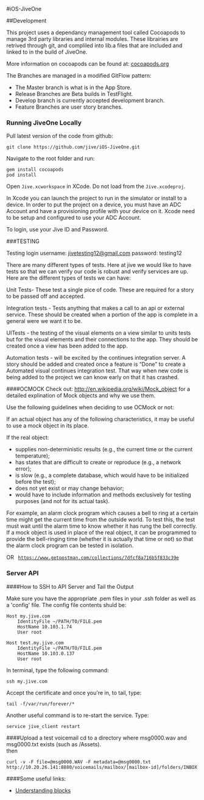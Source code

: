 #iOS-JiveOne

##Development

This project uses a dependancy management tool called Cocoapods to manage 3rd party libraries and internal modules. These librairies are retrived through git, and compliled into lib.a files that are included and linked to in the build of JiveOne.

More information on cocoapods can be found at: [cocoapods.org](http://cocoapods.org)

The Branches are managed in a modified GitFlow pattern:
* The Master branch is what is in the App Store. 
* Release Branches are Beta builds in TestFlight.
* Develop branch is currently accepted development branch.
* Feature Branches are user story branches.

### Running JiveOne Locally

Pull latest version of the code from github: 

```
git clone https://github.com/jive/iOS-JiveOne.git
```

Navigate to the root folder and run:

```
gem install cocoapods
pod install
```

Open `Jive.xcworkspace` in XCode. Do not load from the `Jive.xcodeproj`.

In Xcode you can launch the project to run in the simulator or install to a device. In order to put the project on a device, you must have an ADC Account and have a provisioning profile with your device on it. Xcode need to be setup and configured to use your ADC Account.

To login, use your Jive ID and Password.

###TESTING

Testing login
username: jivetesting12@gmail.com
password: testing12

There are many different types of tests. Here at jive we would like to have tests so that we can verify our code is robust and verify services are up.
Here are the different types of tests we can have:

Unit Tests- These test a single pice of code. These are required for a story to be passed off and accepted.

Integration tests - Tests anything that makes a call to an api or external service. These should be created when a portion of the app is complete in a general were we want it to be. 

UITests - the testing of the visual elements on a view similar to units tests but for the visual elements and their connections to the app. They should be created once a view has been added to the app. 

Automation tests - will be excited by the continues integration server. A story should be added and created once a feature is “Done” to create a Automated visual continues integration test. That way when new code is being added to the project we can know early on that it has crashed. 


####OCMOCK
Check out: http://en.wikipedia.org/wiki/Mock_object for a detailed explination of Mock objects and why we use them.

Use the following guidelines when deciding to use OCMock or not:

If an actual object has any of the following characteristics, it may be useful to use a mock object in its place.

If the real object:
* supplies non-deterministic results (e.g., the current time or the current temperature);
* has states that are difficult to create or reproduce (e.g., a network error);
* is slow (e.g., a complete database, which would have to be initialized before the test);
* does not yet exist or may change behavior;
* would have to include information and methods exclusively for testing purposes (and not for its actual task).

For example, an alarm clock program which causes a bell to ring at a certain time might get the current time from the outside world. To test this, the test must wait until the alarm time to know whether it has rung the bell correctly. If a mock object is used in place of the real object, it can be programmed to provide the bell-ringing time (whether it is actually that time or not) so that the alarm clock program can be tested in isolation.

OR
<code>
https://www.getpostman.com/collections/7dfcf8a716b5f833c39e
</code>

### Server API   

####How to SSH to API Server and Tail the Output

Make sure you have the appropriate .pem files in your .ssh folder as well as a 'config' file. The config file contents shuld be:
```
Host my.jive.com
	IdentityFile ~/PATH/TO/FILE.pem
	HostName 10.103.1.74
	User root

Host test.my.jive.com
	IdentityFile ~/PATH/TO/FILE.pem
	HostName 10.103.0.137
	User root
```
In terminal, type the following command:
```
ssh my.jive.com
```
Accept the certificate and once you're in, to tail, type: 
```
tail -f/var/run/forever/*
```
Another useful command is to re-start the service. Type:
```
service jive_client restart
```

####Upload a test voicemail
cd to a directory where msg0000.wav and msg0000.txt exists (such as /Assets).
<br>
then
<br>
```
curl -v -F file=@msg0000.WAV -F metadata=@msg0000.txt http://10.20.26.141:8880/voicemails/mailbox/[mailbox-id]/folders/INBOX
```

####Some useful links:

* [Understanding blocks](http://code.tutsplus.com/tutorials/understanding-objective-c-blocks--mobile-14319)
